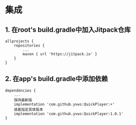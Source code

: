 # 集成
## 1. 在root's build.gradle中加入Jitpack仓库
```
allprojects {
    repositories {
        ...
        maven { url 'https://jitpack.io' }
    }
}
```

## 2. 在app's build.gradle中添加依赖
```
dependencies {
    ...
    保持最新版
    implementation 'com.github.yvws:QuickPlayer:+'
    或者指定具体版本
    implementation 'com.github.yvws:QuickPlayer:1.0.1'
}
```

